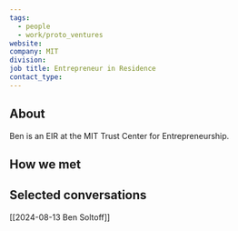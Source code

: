 ```yaml
---
tags:
  - people
  - work/proto_ventures
website: 
company: MIT
division: 
job title: Entrepreneur in Residence
contact_type:
---
```

## About
Ben is an EIR at the MIT Trust Center for Entrepreneurship.

## How we met


## Selected conversations
[[2024-08-13 Ben Soltoff]]